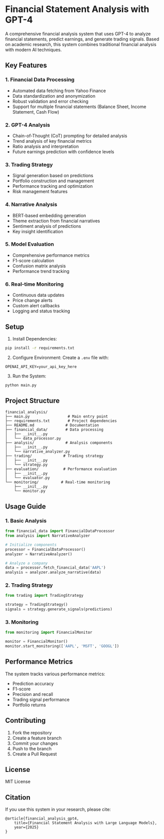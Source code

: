 # Financial Statement Analysis with GPT-4

A comprehensive financial analysis system that uses GPT-4 to analyze financial statements, predict earnings, and generate trading signals. Based on academic research, this system combines traditional financial analysis with modern AI techniques.

## Key Features

### 1. Financial Data Processing
- Automated data fetching from Yahoo Finance
- Data standardization and anonymization
- Robust validation and error checking
- Support for multiple financial statements (Balance Sheet, Income Statement, Cash Flow)

### 2. GPT-4 Analysis
- Chain-of-Thought (CoT) prompting for detailed analysis
- Trend analysis of key financial metrics
- Ratio analysis and interpretation
- Future earnings prediction with confidence levels

### 3. Trading Strategy
- Signal generation based on predictions
- Portfolio construction and management
- Performance tracking and optimization
- Risk management features

### 4. Narrative Analysis
- BERT-based embedding generation
- Theme extraction from financial narratives
- Sentiment analysis of predictions
- Key insight identification

### 5. Model Evaluation
- Comprehensive performance metrics
- F1-score calculation
- Confusion matrix analysis
- Performance trend tracking

### 6. Real-time Monitoring
- Continuous data updates
- Price change alerts
- Custom alert callbacks
- Logging and status tracking

## Setup

1. Install Dependencies:
```bash
pip install -r requirements.txt
```

2. Configure Environment:
Create a `.env` file with:
```
OPENAI_API_KEY=your_api_key_here
```

3. Run the System:
```bash
python main.py
```

## Project Structure

```
financial_analysis/
├── main.py                 # Main entry point
├── requirements.txt        # Project dependencies
├── README.md              # Documentation
├── financial_data/        # Data processing
│   ├── __init__.py
│   └── data_processor.py
├── analysis/              # Analysis components
│   ├── __init__.py
│   └── narrative_analyzer.py
├── trading/              # Trading strategy
│   ├── __init__.py
│   └── strategy.py
├── evaluation/           # Performance evaluation
│   ├── __init__.py
│   └── evaluator.py
└── monitoring/          # Real-time monitoring
    ├── __init__.py
    └── monitor.py
```

## Usage Guide

### 1. Basic Analysis
```python
from financial_data import FinancialDataProcessor
from analysis import NarrativeAnalyzer

# Initialize components
processor = FinancialDataProcessor()
analyzer = NarrativeAnalyzer()

# Analyze a company
data = processor.fetch_financial_data('AAPL')
analysis = analyzer.analyze_narrative(data)
```

### 2. Trading Strategy
```python
from trading import TradingStrategy

strategy = TradingStrategy()
signals = strategy.generate_signals(predictions)
```

### 3. Monitoring
```python
from monitoring import FinancialMonitor

monitor = FinancialMonitor()
monitor.start_monitoring(['AAPL', 'MSFT', 'GOOGL'])
```

## Performance Metrics

The system tracks various performance metrics:
- Prediction accuracy
- F1-score
- Precision and recall
- Trading signal performance
- Portfolio returns

## Contributing

1. Fork the repository
2. Create a feature branch
3. Commit your changes
4. Push to the branch
5. Create a Pull Request

## License

MIT License

## Citation

If you use this system in your research, please cite:
```
@article{financial_analysis_gpt4,
    title={Financial Statement Analysis with Large Language Models},
    year={2025}
}
```
